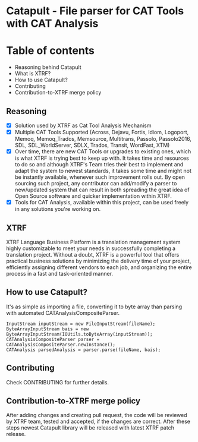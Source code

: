 # Catapult - File parser for CAT Tools with CAT Analysis

# Table of contents

- Reasoning behind Catapult
- What is XTRF?
- How to use Catapult?
- Contributing
- Contribution-to-XTRF merge policy

## Reasoning

- [x] Solution used by XTRF as Cat Tool Analysis Mechanism
- [x] Multiple CAT Tools Supported (Across, Dejavu, Fortis, Idiom, Logoport, Memoq, Memoq_Trados, Memsource, Multitrans, Passolo, Passolo2016, SDL, SDL_WorldServer, SDLX, Trados, Transit, WordFast, XTM)
- [x] Over time, there are new CAT Tools or upgrades to existing ones, which is what XTRF is trying best to keep up with. It takes time and resources to do so and although XTRF's Team tries their best to implement and adapt the system to newest standards, it takes some time and might not be instantly available, whenever such improvement rolls out. By open sourcing such project, any contributor can add/modify a parser to new/updated system that can result in both spreading the great idea of Open Source software and quicker implementation within XTRF.
- [x] Tools for CAT Analysis, available within this project, can be used freely in any solutions you're working on.

## XTRF

XTRF Language Business Platform is a translation management system highly customizable to meet your needs in successfully completing a translation project. Without a doubt, XTRF is a powerful tool that offers practical business solutions by minimizing the delivery time of your project, efficiently assigning different vendors to each job, and organizing the entire process in a fast and task-oriented manner.

## How to use Catapult?

It's as simple as importing a file, converting it to byte array than parsing with automated CATAnalysisCompositeParser.

```
InputStream inputStream = new FileInputStream(fileName);
ByteArrayInputStream bais = new ByteArrayInputStream(IOUtils.toByteArray(inputStream));
CATAnalysisCompositeParser parser = CATAnalysisCompositeParser.newInstance();
CATAnalysis parsedAnalysis = parser.parse(fileName, bais);
```

## Contributing

Check CONTRIBUTING for further details.

## Contribution-to-XTRF merge policy

After adding changes and creating pull request, the code will be reviewed by XTRF team, tested and accepted, if the changes are correct. After these steps newest Catapult library will be released with latest XTRF patch release.
